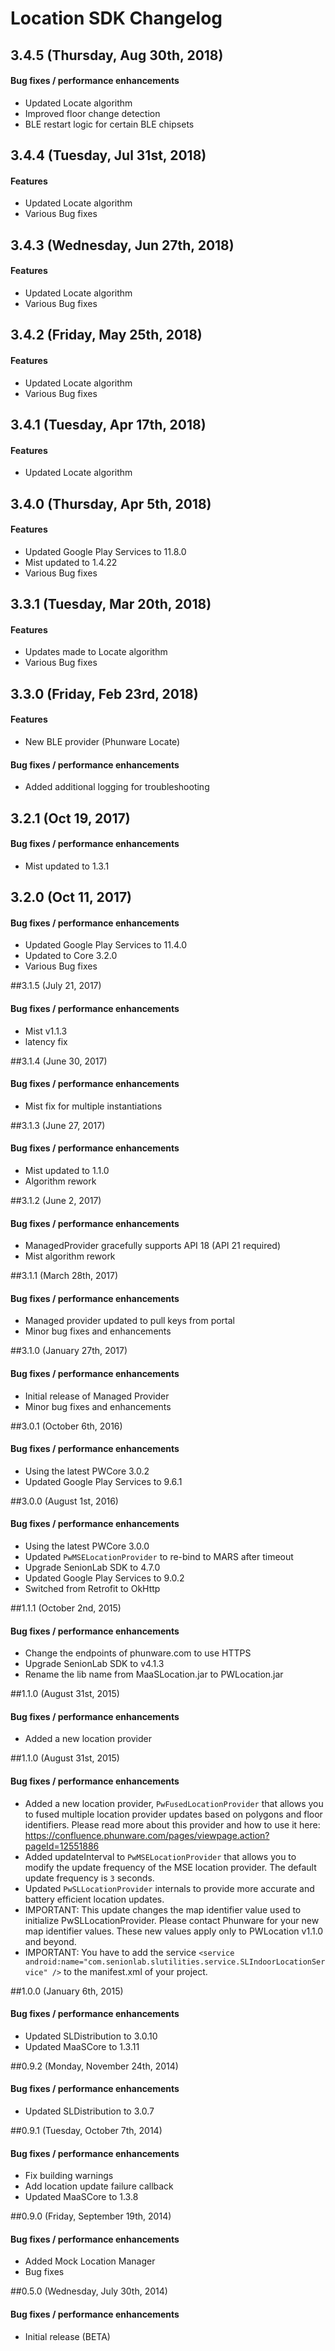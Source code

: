 # Location SDK Changelog
## 3.4.5 (Thursday, Aug 30th, 2018)
#### Bug fixes / performance enhancements
* Updated Locate algorithm
* Improved floor change detection
* BLE restart logic for certain BLE chipsets

## 3.4.4 (Tuesday, Jul 31st, 2018)
#### Features
* Updated Locate algorithm
* Various Bug fixes

## 3.4.3 (Wednesday, Jun 27th, 2018)
#### Features
* Updated Locate algorithm
* Various Bug fixes

## 3.4.2 (Friday, May 25th, 2018)
#### Features
* Updated Locate algorithm
* Various Bug fixes

## 3.4.1 (Tuesday, Apr 17th, 2018)
#### Features
* Updated Locate algorithm

## 3.4.0 (Thursday, Apr 5th, 2018)
#### Features
* Updated Google Play Services to 11.8.0
* Mist updated to 1.4.22
* Various Bug fixes

## 3.3.1 (Tuesday, Mar 20th, 2018)
#### Features
* Updates made to Locate algorithm
* Various Bug fixes

## 3.3.0 (Friday, Feb 23rd, 2018)
#### Features
* New BLE provider (Phunware Locate)

#### Bug fixes / performance enhancements
* Added additional logging for troubleshooting

## 3.2.1 (Oct 19, 2017)
#### Bug fixes / performance enhancements
 * Mist updated to 1.3.1

## 3.2.0 (Oct 11, 2017)
#### Bug fixes / performance enhancements
 * Updated Google Play Services to 11.4.0
 * Updated to Core 3.2.0
 * Various Bug fixes

##3.1.5 (July 21, 2017)
#### Bug fixes / performance enhancements
 * Mist v1.1.3
 * latency fix

##3.1.4 (June 30, 2017)
#### Bug fixes / performance enhancements
 * Mist fix for multiple instantiations

##3.1.3 (June 27, 2017)
#### Bug fixes / performance enhancements
 * Mist updated to 1.1.0
 * Algorithm rework

##3.1.2 (June 2, 2017)
#### Bug fixes / performance enhancements
 * ManagedProvider gracefully supports API 18 (API 21 required)
 * Mist algorithm rework

##3.1.1 (March 28th, 2017)
#### Bug fixes / performance enhancements
 * Managed provider updated to pull keys from portal
 * Minor bug fixes and enhancements

##3.1.0 (January 27th, 2017)
#### Bug fixes / performance enhancements
 * Initial release of Managed Provider
 * Minor bug fixes and enhancements

##3.0.1 (October 6th, 2016)
#### Bug fixes / performance enhancements
 *  Using the latest PWCore 3.0.2
 * Updated Google Play Services to 9.6.1

##3.0.0 (August 1st, 2016)
#### Bug fixes / performance enhancements
 *  Using the latest PWCore 3.0.0
 *  Updated `PwMSELocationProvider` to re-bind to MARS after timeout
 * Upgrade SenionLab SDK to 4.7.0
 * Updated Google Play Services to 9.0.2
 * Switched from Retrofit to OkHttp

##1.1.1 (October 2nd, 2015)
#### Bug fixes / performance enhancements
 *  Change the endpoints of phunware.com to use HTTPS
 *  Upgrade SenionLab SDK to v4.1.3
 *  Rename the lib name from MaaSLocation.jar to PWLocation.jar

##1.1.0 (August 31st, 2015)
#### Bug fixes / performance enhancements
 *  Added a new location provider

##1.1.0 (August 31st, 2015)
#### Bug fixes / performance enhancements
 *  Added a new location provider, `PwFusedLocationProvider` that allows you to fused multiple location provider updates based on polygons and floor identifiers. Please read more about this provider and how to use it here: https://confluence.phunware.com/pages/viewpage.action?pageId=12551886
 *  Added updateInterval to `PwMSELocationProvider` that allows you to modify the update frequency of the MSE location provider. The default update frequency is `3` seconds.
 *  Updated `PwSLLocationProvider` internals to provide more accurate and battery efficient location updates.
* IMPORTANT: This update changes the map identifier value used to initialize PwSLLocationProvider. Please contact Phunware for your new map identifier values. These new values apply only to PWLocation v1.1.0 and beyond.
* IMPORTANT: You have to add the service ```<service android:name="com.senionlab.slutilities.service.SLIndoorLocationService" />``` to the manifest.xml of your project.

##1.0.0 (January 6th, 2015)
#### Bug fixes / performance enhancements
 * Updated SLDistribution to 3.0.10
 * Updated MaaSCore to 1.3.11

##0.9.2 (Monday, November 24th, 2014)
#### Bug fixes / performance enhancements
 * Updated SLDistribution to 3.0.7

##0.9.1 (Tuesday, October 7th, 2014)
#### Bug fixes / performance enhancements
 * Fix building warnings
 * Add location update failure callback
 * Updated MaaSCore to 1.3.8

##0.9.0 (Friday, September 19th, 2014)
#### Bug fixes / performance enhancements
 * Added Mock Location Manager
 * Bug fixes

##0.5.0 (Wednesday, July 30th, 2014)
#### Bug fixes / performance enhancements
 * Initial release (BETA)
